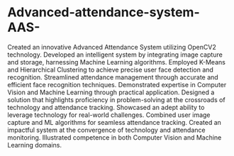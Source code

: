 # Advanced-attendance-system-AAS-
Created an innovative Advanced Attendance System utilizing OpenCV2
technology.
Developed an intelligent system by integrating image capture and storage,
harnessing Machine Learning algorithms.
Employed K-Means and Hierarchical Clustering to achieve precise user face
detection and recognition.
Streamlined attendance management through accurate and efficient face
recognition techniques.
Demonstrated expertise in Computer Vision and Machine Learning through
practical application.
Designed a solution that highlights proficiency in problem-solving at the
crossroads of technology and attendance tracking.
Showcased an adept ability to leverage technology for real-world challenges.
Combined user image capture and ML algorithms for seamless attendance
tracking.
Created an impactful system at the convergence of technology and attendance
monitoring.
Illustrated competence in both Computer Vision and Machine Learning
domains.
